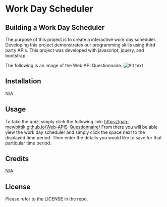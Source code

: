 # Work Day Scheduler

## Building a Work Day Scheduler

The purpose of this project is to create a interactive work day scheduler. Developing this project demonstrates our programming skills using third party APIs.
This project was developed with javascript, jquery, and bootstrap.  

The following is an image of the Web API Questionnaire.
![Alt text](./assets/images/Web-APIS-Questionnaire.png) 



## Installation

N/A

## Usage

To take the quiz, simply click the following link: https://gah-mewbittik.github.io/Web-APIS-Questionnaire/
From there you will be able view the work day scheduler and simply click the space next to the displayed time period. Then enter the details you would like to save for that particular time period.  

## Credits

N/A

## License

Please refer to the LICENSE in the repo.
